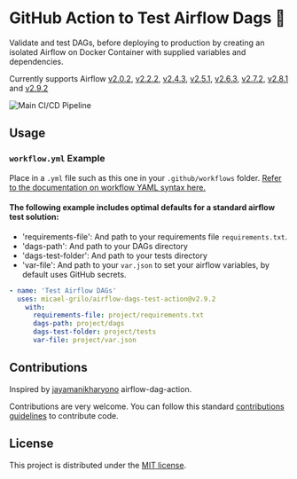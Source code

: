 # GitHub Action to Test Airflow Dags 🧪

Validate and test DAGs, before deploying to production by creating an isolated Airflow on Docker Container with supplied variables and dependencies.

Currently supports Airflow [v2.0.2](https://github.com/micael-grilo/airflow-dags-test-action/releases/tag/v2.0.2), [v2.2.2](https://github.com/micael-grilo/airflow-dags-test-action/releases/tag/v2.2.2), [v2.4.3](https://github.com/micael-grilo/airflow-dags-test-action/releases/tag/v2.4.3), [v2.5.1](https://github.com/micael-grilo/airflow-dags-test-action/releases/tag/v2.5.1),  [v2.6.3](https://github.com/micael-grilo/airflow-dags-test-action/releases/tag/v2.6.3), [v2.7.2](https://github.com/micael-grilo/airflow-dags-test-action/releases/tag/v2.7.2), [v2.8.1](https://github.com/micael-grilo/airflow-dags-test-action/releases/tag/v2.8.1) and [v2.9.2](https://github.com/micael-grilo/airflow-dags-test-action/releases/tag/v2.9.2)


![Main CI/CD Pipeline](https://github.com/micael-grilo/airflow-dags-test-action/workflows/Main%20CI/CD%20Pipeline/badge.svg)

## Usage

### `workflow.yml` Example

Place in a `.yml` file such as this one in your `.github/workflows` folder. [Refer to the documentation on workflow YAML syntax here.](https://help.github.com/en/articles/workflow-syntax-for-github-actions)

#### The following example includes optimal defaults for a standard airflow test solution:

- 'requirements-file': And path to your requirements file `requirements.txt`.
- 'dags-path': And path to your DAGs directory
- 'dags-test-folder': And path to your tests directory
- 'var-file': And path to your `var.json` to set your airflow variables, by default uses GitHub secrets.

```yml
- name: 'Test Airflow DAGs'
  uses: micael-grilo/airflow-dags-test-action@v2.9.2
    with:
      requirements-file: project/requirements.txt
      dags-path: project/dags
      dags-test-folder: project/tests
      var-file: project/var.json
```

## Contributions
Inspired by [jayamanikharyono](https://github.com/jayamanikharyono/airflow-dag-action) airflow-dag-action.

Contributions are very welcome. You can follow this standard [contributions guidelines](https://github.com/firstcontributions/first-contributions) to contribute code.


## License

This project is distributed under the [MIT license](LICENSE.md).
